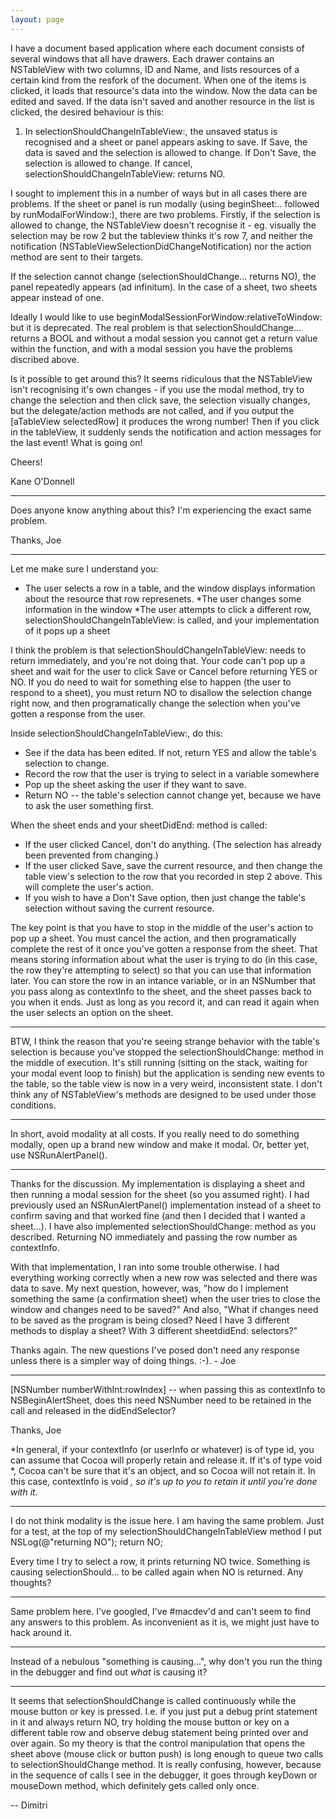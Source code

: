 ```yaml
---
layout: page
---
```


I have a document based application where each document consists of several windows that all have drawers. Each drawer contains an NSTableView with two columns, ID and Name, and lists resources of a certain kind from the resfork of the document. When one of the items is clicked, it loads that resource's data into the window. Now the data can be edited and saved. If the data isn't saved and another resource in the list is clicked, the desired behaviour is this:

1. In selectionShouldChangeInTableView:, the unsaved status is recognised and a sheet or panel appears asking to save. If Save, the data is saved and the selection is allowed to change. If Don't Save, the selection is allowed to change. If cancel, selectionShouldChangeInTableView: returns NO. 

I sought to implement this in a number of ways but in all cases there are problems. If the sheet or panel is run modally (using beginSheet:.. followed by runModalForWindow:), there are two problems. Firstly, if the selection is allowed to change, the NSTableView doesn't recognise it - eg. visually the selection may be row 2 but the tableview thinks it's row 7, and neither the notification (NSTableViewSelectionDidChangeNotification) nor the action method are sent to their targets.

If the selection cannot change (selectionShouldChange... returns NO), the panel repeatedly appears (ad infinitum). In the case of a sheet, two sheets appear instead of one. 

Ideally I would like to use beginModalSessionForWindow:relativeToWindow: but it is deprecated. The real problem is that selectionShouldChange... returns a BOOL and without a modal session you cannot get a return value within the function, and with a modal session you have the problems discribed above.

Is it possible to get around this? It seems ridiculous that the NSTableView isn't recognising it's own changes - if you use the modal method, try to change the selection and then click save, the selection visually changes, but the delegate/action methods are not called, and if you output the [aTableView selectedRow] it produces the wrong number! Then if you click in the tableView, it suddenly sends the notification and action messages for the last event! What is going on!

Cheers!

Kane O'Donnell

----

Does anyone know anything about this?  I'm experiencing the exact same problem.

Thanks,
Joe

----

Let me make sure I understand you:


* The user selects a row in a table, and the window displays information about the resource that row represenets.
*The user changes some information in the window
*The user attempts to click a different row, selectionShouldChangeInTableView: is called, and your implementation of it pops up a sheet


I think the problem is that     selectionShouldChangeInTableView: needs to return immediately, and you're not doing that. Your code can't pop up a sheet and wait for the user to click Save or Cancel before returning YES or NO. If you do need to wait for something else to happen (the user to respond to a sheet), you must return NO to disallow the selection change right now, and then programatically change the selection when you've gotten a response from the user.

Inside     selectionShouldChangeInTableView:, do this:


* See if the data has been edited. If not, return YES and allow the table's selection to change.
* Record the row that the user is trying to select in a variable somewhere
* Pop up the sheet asking the user if they want to save.
* Return NO -- the table's selection cannot change yet, because we have to ask the user something first.


When the sheet ends and your     sheetDidEnd: method is called:


* If the user clicked Cancel, don't do anything. (The selection has already been prevented from changing.)
* If the user clicked Save, save the current resource, and then change the table view's selection to the row that you recorded in step 2 above. This will complete the user's action.
* If you wish to have a Don't Save option, then just change the table's selection without saving the current resource.


The key point is that you have to stop in the middle of the user's action to pop up a sheet. You must cancel the action, and then programatically complete the rest of it once you've gotten a response from the sheet. That means storing information about what the user is trying to do (in this case, the row they're attempting to select) so that you can use that information later. You can store the row in an intance variable, or in an NSNumber that you pass along as     contextInfo to the sheet, and the sheet passes back to you when it ends. Just as long as you record it, and can read it again when the user selects an option on the sheet.

----

BTW, I think the reason that you're seeing strange behavior with the table's selection is because you've stopped the     selectionShouldChange: method in the middle of execution. It's still running (sitting on the stack, waiting for your modal event loop to finish) but the application is sending new events to the table, so the table view is now in a very weird, inconsistent state. I don't think any of NSTableView's methods are designed to be used under those conditions.

----

In short, avoid modality at all costs. If you really need to do something modally, open up a brand new window and make it modal. Or, better yet, use     NSRunAlertPanel().

----

Thanks for the discussion.  My implementation is displaying a sheet and then running a modal session for the sheet (so you assumed right).  I had previously used an NSRunAlertPanel() implementation instead of a sheet to confirm saving and that worked fine (and then I decided that I wanted a sheet...).  I have also implemented selectionShouldChange: method as you described.  Returning NO immediately and passing the row number as contextInfo.

With that implementation, I ran into some trouble otherwise.  I had everything working correctly when a new row was selected and there was data to save.  My next question, however, was, "how do I implement something the same (a confirmation sheet) when the user tries to close the window and changes need to be saved?"  And also, "What if changes need to be saved as the program is being closed?  Need I have 3 different methods to display a sheet?  With 3 different sheetdidEnd: selectors?"

Thanks again.  The new questions I've posed don't need any response unless there is a simpler way of doing things. :-). - Joe

----

[NSNumber numberWithInt:rowIndex] -- when passing this as contextInfo to NSBeginAlertSheet, does this need NSNumber need to be retained in the call and released in the didEndSelector? 

Thanks, Joe

*In general, if your contextInfo (or userInfo or whatever) is of type id, you can assume that Cocoa will properly retain and release it. If it's of type void *, Cocoa can't be sure that it's an object, and so Cocoa will not retain it. In this case, contextInfo is void *, so it's up to you to retain it until you're done with it.*

----

I do not think modality is the issue here. I am having the same problem. Just for a test, at the top of my selectionShouldChangeInTableView method I put
NSLog(@"returning NO");
return NO;

Every time I try to select a row, it prints returning NO twice. Something is causing selectionShould... to be called again when NO is returned. Any thoughts?

----

Same problem here. I've googled, I've #macdev'd and can't seem to find any answers to this problem. As inconvenient as it is, we might just have to hack around it.

----
Instead of a nebulous "something is causing...", why don't you run the thing in the debugger and find out *what* is causing it?


----

It seems that selectionShouldChange is called continuously while the mouse button or key is pressed. I.e. if you just put a debug print statement in it and always return NO, try holding the mouse button or key on a different table row and observe debug statement being printed over and over again. So my theory is that the control manipulation that opens the sheet above (mouse click or button push) is long enough to queue two calls to selectionShouldChange method. It is really confusing, however, because in the sequence of calls I see in the debugger, it goes through keyDown or mouseDown method, which definitely gets called only once. 

-- Dimitri
